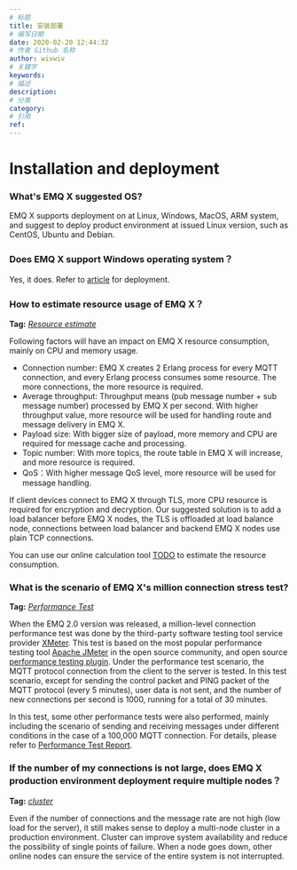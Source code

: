 ```yaml
---
# 标题
title: 安装部署
# 编写日期
date: 2020-02-20 12:44:32
# 作者 Github 名称
author: wivwiv
# 关键字
keywords:
# 描述
description:
# 分类
category:
# 引用
ref:
---
```


# Installation and deployment
### What's EMQ X suggested OS?

EMQ X supports deployment on at Linux, Windows, MacOS, ARM system, and suggest to deploy product environment at issued Linux version, such as CentOS, Ubuntu and Debian. 




### Does EMQ X support Windows operating system？


Yes, it does. Refer to [article](https://www.jianshu.com/p/e5cf0c1fd55c) for deployment.




### How to estimate resource usage of EMQ X？

**Tag:** [*Resource estimate*](tags.md#资源估算)


Following factors will have an impact on EMQ X resource consumption, mainly on CPU and memory usage. 

- Connection number: EMQ X creates 2 Erlang process for every MQTT connection, and every Erlang process consumes some resource. The more connections, the more resource is required.
- Average throughput: Throughput means (pub message number + sub message number) processed by EMQ X per second. With higher throughput value, more resource will be used for handling route and message delivery in EMQ X.
- Payload size: With bigger size of payload, more memory and CPU are required for message cache and processing.
- Topic number: With more topics, the route table in EMQ X will increase, and more resource is required.
- QoS：With higher message QoS level, more resource will be used for message handling.

 If client devices connect to EMQ X through TLS, more CPU resource is required for encryption and decryption. Our suggested solution is to add a load balancer before EMQ X nodes, the TLS is offloaded at load balance node, connections between load balancer and backend EMQ X nodes use plain TCP connections. 

 You can use our online calculation tool [TODO](https://www.emqx.io/) to estimate the resource consumption. 




### What is the scenario of EMQ X's million connection stress test?

**Tag:** [*Performance Test*](tags.md#性能测试)

When the EMQ 2.0 version was released, a million-level connection performance test was done by the third-party software testing tool service provider [XMeter](https://www.xmeter.net). This test is based on the most popular performance testing tool [Apache JMeter](https://jmeter.apache.org/) in the open source community, and open source [performance testing plugin](https://github.com/emqx/mqtt-jmeter). Under the performance test scenario, the MQTT protocol connection from the client to the server is tested. In this test scenario, except for sending the control packet and PING packet of the MQTT protocol (every 5 minutes), user data is not sent, and the number of new connections per second is 1000, running for a total of 30 minutes.

In this test, some other performance tests were also performed, mainly including the scenario of sending and receiving messages under different conditions in the case of a 100,000 MQTT connection. For details, please refer to  [Performance Test Report](https://media.readthedocs.org/pdf/emq-xmeter-benchmark-cn/latest/emq-xmeter-benchmark-cn.pdf).




### If the number of my connections is not large, does EMQ X production environment deployment require multiple nodes？

**Tag:** [*cluster*](tags.md#集群)

Even if the number of connections and the message rate are not high (low load for the server), it still makes sense to deploy a multi-node cluster in a production environment. Cluster can improve system availability and reduce the possibility of single points of failure. When a node goes down, other online nodes can ensure the service of the entire system is not interrupted.